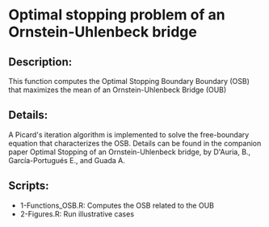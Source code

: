 # Optimal stopping problem of an Ornstein-Uhlenbeck bridge

## Description: 
This function computes the Optimal Stopping Boundary Boundary (OSB) that maximizes the mean of an Ornstein-Uhlenbeck Bridge (OUB)

## Details:
A Picard's iteration algorithm is implemented to solve the free-boundary equation that characterizes the OSB. Details can be found in the companion paper Optimal Stopping of an Ornstein-Uhlenbeck bridge, by D'Auria, B., García-Portugués E., and Guada A.

## Scripts:

* 1-Functions_OSB.R: Computes the OSB related to the OUB
* 2-Figures.R: Run illustrative cases


